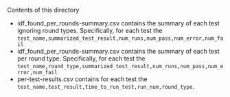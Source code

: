 Contents of this directory
- idf_found_per_rounds-summary.csv contains the summary of each test ignoring round types. Specifically, for each test the `test_name,summarized_test_result,num_runs,num_pass,num_error,num_fail`
- idf_found_per_rounds-summary.csv contains the summary of each test per round type. Specifically, for each test the `test_name,round_type,summarized_test_result,num_runs,num_pass,num_error,num_fail`
- per-test-results.csv contains for each test the `test_name,test_result,time_to_run_test,run_num,round_type`.
